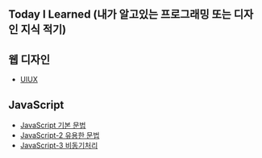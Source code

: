[uiuxlink]: ./UIUX/UIUX.md
[javascriptlink]: ./JavaScript/javascript.md
[javascriptlinktwo]: ./JavaScript/javascript2.md
[javascriptlinkthree]: ./JaVaScript/javascript3.md

## Today I Learned (내가 알고있는 프로그래밍 또는 디자인 지식 적기)

## 웹 디자인

- [UIUX][uiuxlink]

## JavaScript

- [JavaScript 기본 문법][javascriptlink]
- [JavaScript-2 유용한 문법][javascriptlinktwo]
- [JavaScript-3 비동기처리][javascriptlinkthree]
